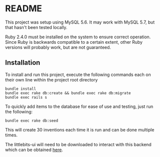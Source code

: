# README

This project was setup using MySQL 5.6. It may work with MySQL 5.7, but that hasn't been tested locally.

Ruby 2.4.0 must be installed on the system to ensure correct operation. Since Ruby is backwards
compatible to a certain extent, other Ruby versions will probably work, but are not guaranteed.


## Installation

To install and run this project, execute the following commands each on their own line within the project
root directory

```
bundle install
bundle exec rake db:create && bundle exec rake db:migrate
bundle exec rails s
```

To quickly add items to the database for ease of use and testing, just run the following:


```
bundle exec rake db:seed
```

This will create 30 inventions each time it is run and can be done multiple times.

The littlebits-ui will need to be downloaded to interact with this backend which can be obtained
[here](https://github.com/rodisbored/littlebits-ui).

